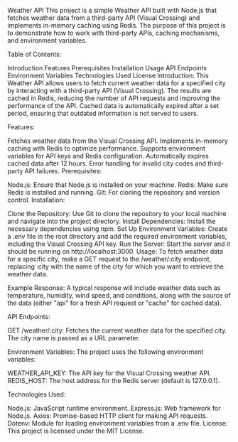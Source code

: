 Weather API
This project is a simple Weather API built with Node.js that fetches weather data from a third-party API (Visual Crossing) and implements in-memory caching using Redis. The purpose of this project is to demonstrate how to work with third-party APIs, caching mechanisms, and environment variables.

Table of Contents:

Introduction
Features
Prerequisites
Installation
Usage
API Endpoints
Environment Variables
Technologies Used
License
Introduction:
This Weather API allows users to fetch current weather data for a specified city by interacting with a third-party API (Visual Crossing). The results are cached in Redis, reducing the number of API requests and improving the performance of the API. Cached data is automatically expired after a set period, ensuring that outdated information is not served to users.

Features:

Fetches weather data from the Visual Crossing API.
Implements in-memory caching with Redis to optimize performance.
Supports environment variables for API keys and Redis configuration.
Automatically expires cached data after 12 hours.
Error handling for invalid city codes and third-party API failures.
Prerequisites:

Node.js: Ensure that Node.js is installed on your machine.
Redis: Make sure Redis is installed and running.
Git: For cloning the repository and version control.
Installation:

Clone the Repository: Use Git to clone the repository to your local machine and navigate into the project directory.
Install Dependencies: Install the necessary dependencies using npm.
Set Up Environment Variables: Create a .env file in the root directory and add the required environment variables, including the Visual Crossing API key.
Run the Server: Start the server and it should be running on http://localhost:3000.
Usage:
To fetch weather data for a specific city, make a GET request to the /weather/:city endpoint, replacing :city with the name of the city for which you want to retrieve the weather data.

Example Response:
A typical response will include weather data such as temperature, humidity, wind speed, and conditions, along with the source of the data (either "api" for a fresh API request or "cache" for cached data).

API Endpoints:

GET /weather/:city: Fetches the current weather data for the specified city. The city name is passed as a URL parameter.

Environment Variables:
The project uses the following environment variables:

WEATHER_API_KEY: The API key for the Visual Crossing weather API.
REDIS_HOST: The host address for the Redis server (default is 127.0.0.1).

Technologies Used:

Node.js: JavaScript runtime environment.
Express.js: Web framework for Node.js.
Axios: Promise-based HTTP client for making API requests.
Dotenv: Module for loading environment variables from a .env file.
License: This project is licensed under the MIT License.
